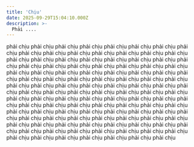 ```yaml
---
title: 'Chịu'
date: 2025-09-29T15:04:10.000Z
description: >-
  Phải ....
---
```


phải chịu phải chịu phải chịu phải chịu phải chịu phải chịu phải chịu phải chịu phải chịu phải chịu phải chịu phải chịu phải chịu phải chịu phải chịu phải chịu phải chịu phải chịu phải chịu phải chịu phải chịu phải chịu phải chịu phải chịu phải chịu phải chịu phải chịu phải chịu phải chịu phải chịu phải chịu phải chịu phải chịu phải chịu phải chịu phải chịu phải chịu phải chịu phải chịu phải chịu phải chịu phải chịu phải chịu phải chịu phải chịu phải chịu phải chịu phải chịu phải chịu phải chịu phải chịu phải chịu phải chịu phải chịu phải chịu phải chịu phải chịu phải chịu phải chịu phải chịu phải chịu phải chịu phải chịu phải chịu phải chịu phải chịu phải chịu phải chịu phải chịu phải chịu phải chịu phải chịu phải chịu phải chịu phải chịu phải chịu phải chịu phải chịu phải chịu phải chịu phải chịu phải chịu phải chịu phải chịu phải chịu phải chịu phải chịu phải chịu phải chịu phải chịu phải chịu phải chịu phải chịu phải chịu phải chịu phải chịu phải chịu phải chịu phải chịu phải chịu phải chịu phải chịu phải chịu phải chịu phải chịu phải chịu phải chịu phải chịu phải chịu phải chịu phải chịu phải chịu
